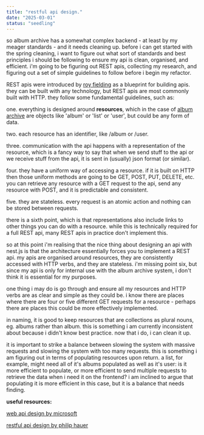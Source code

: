 ```yaml
---
title: "restful api design."
date: "2025-03-01"
status: "seedling"
---
```


so album archive has a somewhat complex backend - at least by my meager standards - and it needs cleaning up. before i can get started with the spring cleaning, i want to figure out what sort of standards and best principles i should be following to ensure my api is clean, organised, and efficient. i'm going to be figuring out REST apis, collecting my research, and figuring out a set of simple guidelines to follow before i begin my refactor.

REST apis were introduced by [roy fielding](https://ics.uci.edu/~fielding/pubs/dissertation/fielding_dissertation.pdf) as a blueprint for building apis. they can be built with any technology, but REST apis are most commonly built with HTTP. they follow some fundamental guidelines, such as:

one. everything is designed around **resources**, which in the case of [album archive](/#projects) are objects like 'album' or 'list' or 'user', but could be any form of data.

two. each resource has an identifier, like /album or /user.

three. communication with the api happens with a representation of the resource, which is a fancy way to say that when we send stuff to the api or we receive stuff from the api, it is sent in (usually) json format (or similar).

four. they have a uniform way of accessing a resource. if it is built on HTTP then those uniform methods are going to be GET, POST, PUT, DELETE, etc. you can retrieve any resource with a GET request to the api, send any resource with POST, and it is predictable and consistent.

five. they are stateless. every request is an atomic action and nothing can be stored between requests.

there is a sixth point, which is that representations also include links to other things you can do with a resource. while this is technically required for a full REST api, many REST apis in practice don't implement this.

so at this point i'm realising that the nice thing about designing an api with nest.js is that the architecture essentially forces you to implement a REST api. my apis are organised around resources, they are consistently accessed with HTTP verbs, and they are stateless. i'm missing point six, but since my api is only for internal use with the album archive system, i don't think it is essential for my purposes.

one thing i may do is go through and ensure all my resources and HTTP verbs are as clear and simple as they could be. i know there are places where there are four or five different GET requests for a resource - perhaps there are places this could be more effectively implemented.

in naming, it is good to keep resources that are collections as plural nouns, eg. albums rather than album. this is something i am currently inconsistent about because i didn't know best practice. now that i do, i can clean it up.

it is important to strike a balance between slowing the system with massive requests and slowing the system with too many requests. this is something i am figuring out in terms of populating resources upon return. a list, for example, might need all of it's albums populated as well as it's user: is it more efficient to populate, or more efficient to send multiple requests to retrieve the data when i need it on the frontend? i am inclined to argue that populating it is more efficient in this case, but it is a balance that needs finding.

**useful resources:**

[web api design by microsoft](https://learn.microsoft.com/en-us/azure/architecture/best-practices/api-design)

[restful api design by philip hauer](https://phauer.com/2015/restful-api-design-best-practices/)